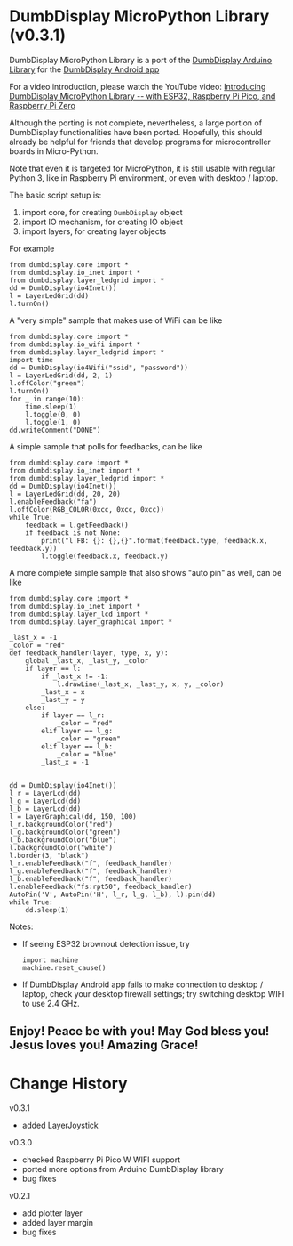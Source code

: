 # DumbDisplay MicroPython Library (v0.3.1)

DumbDisplay MicroPython Library is a port of the [DumbDisplay Arduino Library](https://github.com/trevorwslee/Arduino-DumbDisplay)
for the [DumbDisplay Android app](https://play.google.com/store/apps/details?id=nobody.trevorlee.dumbdisplay)

For a video introduction, please watch the YouTube video: [Introducing DumbDisplay MicroPython Library -- 
with ESP32, Raspberry Pi Pico, and Raspberry Pi Zero](https://www.youtube.com/watch?v=KVU26FyXs5M)

Although the porting is not complete, nevertheless, a large portion of DumbDisplay functionalities have been ported.
Hopefully, this should already be helpful for friends that develop programs for microcontroller boards in Micro-Python.

Note that even it is targeted for MicroPython, it is still usable with regular Python 3, like in Raspberry Pi environment,
or even with desktop / laptop.


The basic script setup is:
1. import core, for creating `DumbDisplay` object
2. import IO mechanism, for creating IO object
3. import layers, for creating layer objects

For example
```
from dumbdisplay.core import *
from dumbdisplay.io_inet import *
from dumbdisplay.layer_ledgrid import *
dd = DumbDisplay(io4Inet())
l = LayerLedGrid(dd)
l.turnOn()
```


A "very simple" sample that makes use of WiFi can be like
```
from dumbdisplay.core import *
from dumbdisplay.io_wifi import *
from dumbdisplay.layer_ledgrid import *
import time
dd = DumbDisplay(io4Wifi("ssid", "password"))
l = LayerLedGrid(dd, 2, 1)
l.offColor("green")
l.turnOn()
for _ in range(10):
    time.sleep(1)
    l.toggle(0, 0)
    l.toggle(1, 0)
dd.writeComment("DONE")    
```


A simple sample that polls for feedbacks, can be like
```
from dumbdisplay.core import *
from dumbdisplay.io_inet import *
from dumbdisplay.layer_ledgrid import *
dd = DumbDisplay(io4Inet())
l = LayerLedGrid(dd, 20, 20)
l.enableFeedback("fa")
l.offColor(RGB_COLOR(0xcc, 0xcc, 0xcc))
while True:
    feedback = l.getFeedback()
    if feedback is not None:
        print("l FB: {}: {},{}".format(feedback.type, feedback.x, feedback.y))
        l.toggle(feedback.x, feedback.y)
```

A more complete simple sample that also shows "auto pin" as well, can be like
```
from dumbdisplay.core import *
from dumbdisplay.io_inet import *
from dumbdisplay.layer_lcd import *
from dumbdisplay.layer_graphical import *

_last_x = -1
_color = "red"
def feedback_handler(layer, type, x, y):
    global _last_x, _last_y, _color
    if layer == l:
        if _last_x != -1:
            l.drawLine(_last_x, _last_y, x, y, _color)
        _last_x = x
        _last_y = y
    else:    
        if layer == l_r:
            _color = "red"
        elif layer == l_g:
            _color = "green"
        elif layer == l_b:
            _color = "blue"            
        _last_x = -1   


dd = DumbDisplay(io4Inet())
l_r = LayerLcd(dd)
l_g = LayerLcd(dd)
l_b = LayerLcd(dd)
l = LayerGraphical(dd, 150, 100)
l_r.backgroundColor("red")
l_g.backgroundColor("green")
l_b.backgroundColor("blue")
l.backgroundColor("white")
l.border(3, "black")
l_r.enableFeedback("f", feedback_handler)
l_g.enableFeedback("f", feedback_handler)
l_b.enableFeedback("f", feedback_handler)
l.enableFeedback("fs:rpt50", feedback_handler)
AutoPin('V', AutoPin('H', l_r, l_g, l_b), l).pin(dd)
while True:
    dd.sleep(1)
```



Notes:
* If seeing ESP32 brownout detection issue, try 
    ```
    import machine
    machine.reset_cause()
    ```
* If DumbDisplay Android app fails to make connection to desktop / laptop, check your desktop firewall settings; try switching desktop WIFI to use 2.4 GHz.



## Enjoy! Peace be with you! May God bless you! Jesus loves you! Amazing Grace!



# Change History

v0.3.1
- added LayerJoystick

v0.3.0
- checked Raspberry Pi Pico W WIFI support
- ported more options from Arduino DumbDisplay library
- bug fixes

v0.2.1
- add plotter layer
- added layer margin
- bug fixes


